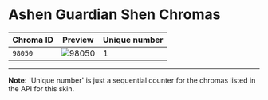 # Ashen Guardian Shen Chromas

| Chroma ID | Preview | Unique number |
|---|---|---|
| `98050` | ![98050](https://raw.communitydragon.org/latest/plugins/rcp-be-lol-game-data/global/default/v1/champion-chroma-images/98/98050.png) | 1 |

---

**Note:** 'Unique number' is just a sequential counter for the chromas listed in the API for this skin.